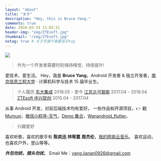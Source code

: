 ```yaml
---
layout: "about"
title: "关于"
description: "Hey, this is Bruce Yang."
comments: true
date: 2016-03-24 11:03:51
header-img: "img/ZTEsoft.jpg"
thumbnail: "/img/ZTEsoft.jpg"
notag: true # 关于页面不需要显示tag
---
```

<img src="https://api.gushi.ci/all.svg" style="max-width:100%;">

>作为一个开发者需要时刻保持嗅觉、持续提升!

爱技术、爱生活。
Hey，我是 **Bruce Yang**，Android 开发者 & 独立开发者，[南京信息工程大学](http://www.nuist.edu.cn/) · 计算机科学与技术 15 届毕业生。

> 个人履历
[东大集成](http://www.seuic.com/) 2018.05 - 至今
[江苏北弓智能](http://begoit.com/)  2017.04 - 2018.04
[ZTEsoft 中兴软创](http://www.ztesoft.com/cn/)  2015.04 - 2017.04

从事 Android 开发，对前后端技术均有爱好。
一些作品和开源项目，👉 戳 [Mumuxi](https://github.com/yangxiaoge/MumuXi)，[微信小程序-天气](https://github.com/yangxiaoge/wechat_weather)，[Demo 集合](https://github.com/yangxiaoge/Zz_Application)，[Wanandroid_flutter](https://github.com/yangxiaoge/wanandroid_flutter)。

> 兴趣爱好

喜欢听歌，喜欢的歌手有 **陈奕迅** **林宥嘉** **周杰伦**，[我的网易云音乐](http://music.163.com/#/user/home?id=72955955)。
喜欢运动，也喜欢户外，登山等等。

***外包勿扰，猎头勿扰***。
Email Me：[yang.jianan0926@gmail.com](mailto:yang.jianan0926@gmail.com)
